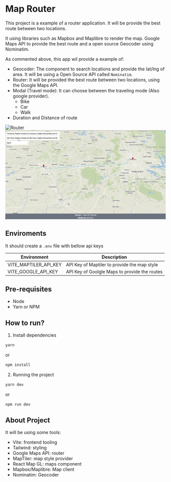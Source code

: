 # Map Router

This project is a example of a router application. It will be provide the best route between two locations.

It using libraries such as Mapbox and Maplibre to render the map. Google Maps API to provide the best route and a open source Geocoder using Nominatim.

As commented above, this app wil provide a example of:

- Geocoder: The component to search locations and provide the lat/lng of area. It will be using a Open Source API called `Nominatim`.
- Router: It will be provided the best route between two locations, using the Google Maps API.
- Modal (Travel mode): It can choose between the traveling mode (Also google provider).
  - Bike
  - Car
  - Walk
- Duration and Distance of route

![Router](images/router.gif)
![Router](images/screenshot.png)

## Enviroments

It should create a `.env` file with bellow api keys

| Environment           | Description                                   |
| --------------------- | --------------------------------------------- |
| VITE_MAPTILER_API_KEY | API Key of Maptiler to provide the map style  |
| VITE_GOOGLE_API_KEY   | API Key of Goolgle Maps to provide the routes |

## Pre-requisites

- Node
- Yarn or NPM

## How to run?

1. Install dependencies

```sh
yarn
```

or

```sh
npm install
```

2. Running the project

```sh
yarn dev
```

or

```sh
npm run dev
```

## About Project

It will be using some tools:

- Vite: frontend tooling
- Tailwind: styling
- Google Maps API: router
- MapTiler: map style provider
- React Map GL: maps component
- Mapbox/Maplibre: Map client
- Nominatim: Geocoder
